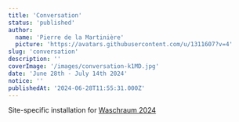 ```yaml
---
title: 'Conversation'
status: 'published'
author:
  name: 'Pierre de la Martinière'
  picture: 'https://avatars.githubusercontent.com/u/1311607?v=4'
slug: 'conversation'
description: ''
coverImage: '/images/conversation-k1MD.jpg'
date: 'June 28th - July 14th 2024'
notice: ''
publishedAt: '2024-06-28T11:55:31.000Z'
---
```


Site-specific installation for [Waschraum 2024](https://wasch-raum.ch/elzara-oiseau/)